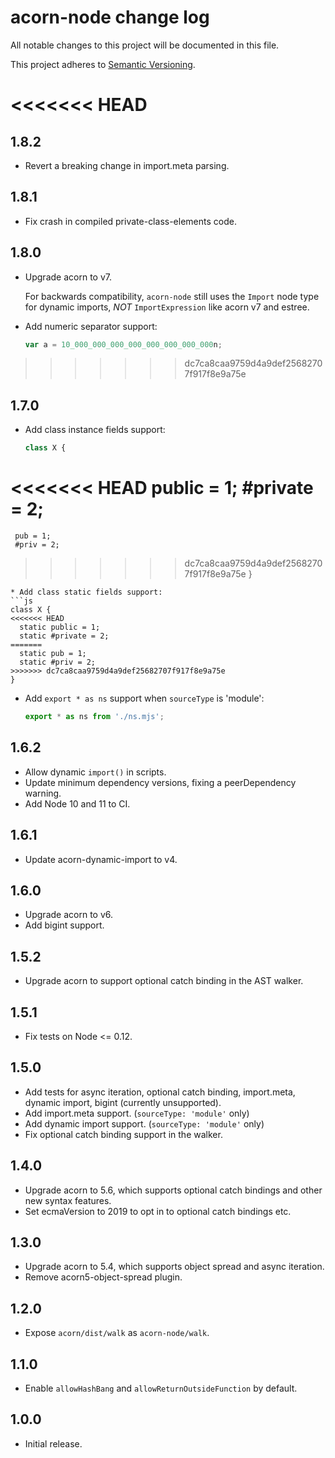 # acorn-node change log

All notable changes to this project will be documented in this file.

This project adheres to [Semantic Versioning](http://semver.org/).

<<<<<<< HEAD
=======
## 1.8.2
 * Revert a breaking change in import.meta parsing.

## 1.8.1
 * Fix crash in compiled private-class-elements code.

## 1.8.0
 * Upgrade acorn to v7.

   For backwards compatibility, `acorn-node` still uses the `Import` node type for dynamic imports, _NOT_ `ImportExpression` like acorn v7 and estree.
 * Add numeric separator support:
   ```js
   var a = 10_000_000_000_000_000_000_000_000n;
   ```

>>>>>>> dc7ca8caa9759d4a9def25682707f917f8e9a75e
## 1.7.0
 * Add class instance fields support:
   ```js
   class X {
<<<<<<< HEAD
     public = 1;
     #private = 2;
=======
     pub = 1;
     #priv = 2;
>>>>>>> dc7ca8caa9759d4a9def25682707f917f8e9a75e
   }
   ```
 * Add class static fields support:
   ```js
   class X {
<<<<<<< HEAD
     static public = 1;
     static #private = 2;
=======
     static pub = 1;
     static #priv = 2;
>>>>>>> dc7ca8caa9759d4a9def25682707f917f8e9a75e
   }
   ```
 * Add `export * as ns` support when `sourceType` is 'module':
   ```js
   export * as ns from './ns.mjs';
   ```

## 1.6.2

 * Allow dynamic `import()` in scripts.
 * Update minimum dependency versions, fixing a peerDependency warning.
 * Add Node 10 and 11 to CI.

## 1.6.1

 * Update acorn-dynamic-import to v4.

## 1.6.0

 * Upgrade acorn to v6.
 * Add bigint support.

## 1.5.2

 * Upgrade acorn to support optional catch binding in the AST walker.

## 1.5.1

 * Fix tests on Node <= 0.12.

## 1.5.0

 * Add tests for async iteration, optional catch binding, import.meta,
   dynamic import, bigint (currently unsupported).
 * Add import.meta support. (`sourceType: 'module'` only)
 * Add dynamic import support. (`sourceType: 'module'` only)
 * Fix optional catch binding support in the walker.

## 1.4.0

 * Upgrade acorn to 5.6, which supports optional catch bindings and other
   new syntax features.
 * Set ecmaVersion to 2019 to opt in to optional catch bindings etc.

## 1.3.0

 * Upgrade acorn to 5.4, which supports object spread and async iteration.
 * Remove acorn5-object-spread plugin.

## 1.2.0

 * Expose `acorn/dist/walk` as `acorn-node/walk`.

## 1.1.0

 * Enable `allowHashBang` and `allowReturnOutsideFunction` by default.

## 1.0.0

 * Initial release.
